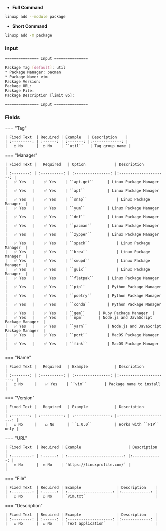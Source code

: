 - **Full Command**

```bash
linuxp add --module package
```

- **Short Command**

```bash
linuxp add -m package
```

### Input

```bash
=============== Input ===============

Package Tag [default]: util
* Package Manager: pacman
* Package Name: vim
Package Version:
Package URL:
Package File:
Package Description [limit 85]:

=============== Input ===============
```

### Fields

=== "Tag"

    | Fixed Text  | Required | Example   | Description    |
    | :---------: | :------: | :-------: |:-------------: |
    |   ◻️ No      |  ◻️ No    | ``util``	| Tag group name |

=== "Manager"

    | Fixed Text |   Required   | Option             | Description            |
    | :--------: | :----------: | :----------------: |:---------------------: |
    |   ✅ Yes   |    ✅ Yes    | ``apt-get``	     | Linux Package Manager  |
    |   ✅ Yes   |    ✅ Yes    | ``apt``	         | Linux Package Manager  |
    |   ✅ Yes   |    ✅ Yes    | ``snap``	         | Linux Package Manager  |
    |   ✅ Yes   |    ✅ Yes    | ``yum``	         | Linux Package Manager  |
    |   ✅ Yes   |    ✅ Yes    | ``dnf``	         | Linux Package Manager  |
    |   ✅ Yes   |    ✅ Yes    | ``pacman``	     | Linux Package Manager  |
    |   ✅ Yes   |    ✅ Yes    | ``zypper``	     | Linux Package Manager  |
    |   ✅ Yes   |    ✅ Yes    | ``spack``	         | Linux Package Manager  |
    |   ✅ Yes   |    ✅ Yes    | ``brew``	         | Linux Package Manager  |
    |   ✅ Yes   |    ✅ Yes    | ``swupd``	         | Linux Package Manager  |
    |   ✅ Yes   |    ✅ Yes    | ``guix``	         | Linux Package Manager  |
    |   ✅ Yes   |    ✅ Yes    | ``flatpak``	     | Linux Package Manager  |
    |   ✅ Yes   |    ✅ Yes    | ``pip``	         | Python Package Manager |
    |   ✅ Yes   |    ✅ Yes    | ``poetry``	     | Python Package Manager  |
    |   ✅ Yes   |    ✅ Yes    | ``conda``	     | Python Package Manager  |
    |   ✅ Yes   |    ✅ Yes    | ``gem``	     | Ruby Package Manager  |
    |   ✅ Yes   |    ✅ Yes    | ``npm``	     | Node.js and JavaScript Package Manager  |
    |   ✅ Yes   |    ✅ Yes    | ``yarn``	     | Node.js and JavaScript Package Manager  |
    |   ✅ Yes   |    ✅ Yes    | ``port``	     | MacOS Package Manager  |
    |   ✅ Yes   |    ✅ Yes    | ``fink``	     | MacOS Package Manager  |

=== "Name"

    | Fixed Text |   Required   | Example            | Description             |
    | :--------: | :----------: | :----------------: |:----------------------: |
    |   ◻️ No     |    ✅ Yes    | ``vim``  	     | Package name to install |

=== "Version"

    | Fixed Text |   Required   | Example            | Description             |
    | :--------: | :----------: | :----------------: |:----------------------: |
    |   ◻️ No     |    ◻️ No      | ``1.0.0``   	   | Works with ``PIP`` only |

=== "URL"

    | Fixed Text  | Required | Example                     | Description    |
    | :---------: | :------: | :-------------------------: |:-------------: |
    |   ◻️ No      |  ◻️ No    | `https://linuxprofile.com/` |                |

=== "File"

    | Fixed Text  | Required | Example                | Description    |
    | :---------: | :------: | :--------------------: |:-------------: |
    |   ◻️ No      |  ◻️ No    | `vim.txt`              |                |


=== "Description"

    | Fixed Text  | Required | Example                | Description    |
    | :---------: | :------: | :--------------------: |:-------------: |
    |   ◻️ No      |  ◻️ No    | `Text application`     |                |
